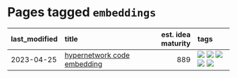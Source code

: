 # Pages tagged `embeddings`

|last_modified|title|est. idea maturity|tags
|:---|:---|---:|:---|
|2023-04-25|[hypernetwork code embedding](../hypernetwork_embedding_for_code.md)|889|[![](https://img.shields.io/badge/tag-embeddings-b25b5)](../tags/embeddings.md) [![](https://img.shields.io/badge/tag-llm-76bb24)](../tags/llm.md) [![](https://img.shields.io/badge/tag-machinelearning-496a1)](../tags/machinelearning.md) [![](https://img.shields.io/badge/tag-models-683f3)](../tags/models.md) [![](https://img.shields.io/badge/tag-nlp-82d6e)](../tags/nlp.md)|
